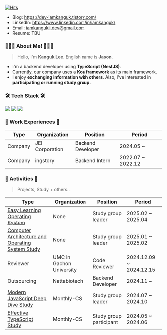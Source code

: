 [![Hits](https://hits.seeyoufarm.com/api/count/incr/badge.svg?url=https%3A%2F%2Fgithub.com%2Fiamkanguk97&count_bg=%2379C83D&title_bg=%23555555&icon=&icon_color=%23E7E7E7&title=hits&edge_flat=false)](https://hits.seeyoufarm.com)

- Blog: https://dev-iamkanguk.tistory.com/
- LinkedIn: https://www.linkedin.com/in/iamkanguk/
- Email: iamkangukii.dev@gmail.com
- Resume: TBU

### 👨🏻‍💻 About Me! 👨🏻‍💻
> Hello, I'm **Kanguk Lee**. English name is **Jason**.
- I'm a backend developer using **TypeScript (NestJS)**.
- Currently, our company uses a **Koa framework** as its main framework.
- I enjoy **exchanging information with others**. Also, I've interested in **participating or running study group.**

### 🛠️ Tech Stack 🛠️

<img src="https://img.shields.io/badge/JavaScript-F7DF1E?style=flat-square&logo=JavaScript-F7DF1E&logoColor=white"/> <img src="https://img.shields.io/badge/TypeScript-3178C6?style=flat-square&logo=TypeScript-3178C6&logoColor=white"/> <img src="https://img.shields.io/badge/NestJS-E0234E?style=flat-square&logo=NestJS-E0234E&logoColor=white"/>

### 💼 Work Experiences 💼

|Type|Organization|Position|Period|
|------|---|---|---|
|Company|JEI Corporation|Backend Developer|2024.05 ~|
|Company|ingstory|Backend Intern|2022.07 ~ 2022.12|

### 📔 Activities 📔
> Projects, Study + others..

|Type|Organization|Position|Period|
|------|---|---|---|
|[Easy Learning Operating System](https://github.com/hello-cs-study/easy-learn-operating-system)| None | Study group leader | 2025.02 ~ 2025.04 |
|[Computer Architecture and Operating System Study](https://github.com/hello-cs-study/computer-architecture-and-operating-system)| None | Study group leader | 2025.01 ~ 2025.02 |
|Reviewer|UMC in Gachon University|Code Reviewer|2024.12.09 ~ 2024.12.15|
|Outsourcing|Nattabiotech|Backend Developer|2024.11 ~|
|[Modern JavaScript Deep Dive Study](https://inblog.ai/monthly-cs/22772)|Monthly-CS|Study group leader|2024.07 ~ 2024.10|
|[Effective TypeScript Study](https://inblog.ai/monthly-cs/16887)|Monthly-CS|Study group participant|2024.05 ~ 2024.06|
